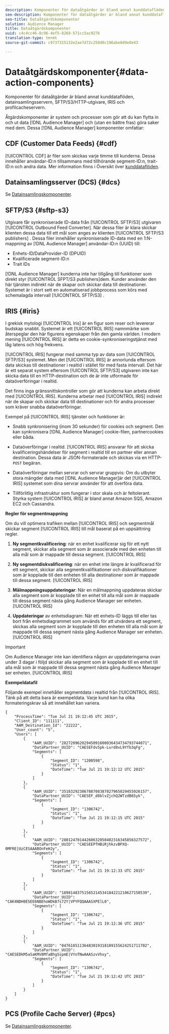 ```yaml
---
description: Komponenter för dataåtgärder är bland annat kunddataflöden, datainsamlingsservern, SFTP/S3/HTTP-utgivare, IRIS och profilcacheservern.
seo-description: Komponenter för dataåtgärder är bland annat kunddataflöden, datainsamlingsservern, SFTP/S3/HTTP-utgivare, IRIS och profilcacheservern.
seo-title: Dataåtgärdskomponenter
solution: Audience Manager
title: Dataåtgärdskomponenter
uuid: c4c4cc46-8c96-4ef5-8269-571cc5ac9276
translation-type: tm+mt
source-git-commit: c9737315132e2ae7d72c250d8c196abe8d9e0e43

---
```



# Dataåtgärdskomponenter{#data-action-components}

Komponenter för dataåtgärder är bland annat kunddataflöden, datainsamlingsservern, SFTP/S3/HTTP-utgivare, IRIS och profilcacheservern.

<!-- 

c_compact.xml

 -->

Åtgärdskomponenter är system och processer som gör att du kan flytta in och ut data [!DNL Audience Manager] och (utan en bättre fras) göra saker med dem. Dessa [!DNL Audience Manager] komponenter omfattar:

## CDF (Customer Data Feeds) {#cdf}

[!UICONTROL CDF] är filer som skickas varje timme till kunderna. Dessa innehåller användar-ID:n tillsammans med tillhörande segment-ID:n, trait-ID:n och andra data. Mer information finns i Översikt över [kunddataflöden](../../features/cdf-files.md).

## Datainsamlingsserver (DCS) {#dcs}

Se [Datainsamlingskomponenter](../../reference/system-components/components-data-collection.md).

## SFTP/S3 {#sftp-s3}

Utgivare får synkroniserade ID-data från [!UICONTROL SFTP/S3] utgivaren [!UICONTROL Outbound Feed Converter]. När dessa filer är klara skickar klienten dessa data till ett mål som anges av klienten [!UICONTROL SFTP/S3 publishers] . Dessa filer innehåller synkroniserade ID-data med en 1:N-mappning av [!DNL Audience Manager] användar-ID:n (UUID) till:

* Enhets-ID/DataProvider-ID (DPUID)
* Kvalificerade segment-ID:n
* Trait IDs

[!DNL Audience Manager] kunderna inte har tillgång till funktioner som direkt styr [!UICONTROL SFPT/S3 publishers]dem. Kunder använder den här tjänsten indirekt när de skapar och skickar data till destinationer. Systemet är i stort sett en automatiserad jobbprocess som körs med schemalagda intervall [!UICONTROL SFTP/S3] .

## IRIS {#iris}

I grekisk mytologi [!UICONTROL Iris] är en figur som reser och levererar budskap snabbt. Systemet är ett [!UICONTROL IRIS] namnmärke som återspeglar den här figurens egenskaper från den gamla världen. I modern mening [!UICONTROL IRIS] är detta en cookie-synkroniseringstjänst med låg latens och hög frekvens.

[!UICONTROL IRIS] fungerar med samma typ av data som [!UICONTROL SFTP/S3] systemet. Men det [!UICONTROL IRIS] är annorlunda eftersom data skickas till destinationer i realtid i stället för med fasta intervall. Det här är ett separat system eftersom [!UICONTROL SFTP/S3] utgivaren inte kan skicka data till en HTTP-destination och de är inte utformade för dataöverföringar i realtid.

Det finns inga gränssnittskontroller som gör att kunderna kan arbeta direkt med [!UICONTROL IRIS]. Kunderna arbetar med [!UICONTROL IRIS] indirekt när de skapar och skickar data till destinationer och för andra processer som kräver snabba dataöverföringar.

Exempel på [!UICONTROL IRIS] tjänster och funktioner är:

* Snabb synkronisering (inom 30 sekunder) för cookies och segment. Den kan synkronisera [!DNL Audience Manager] cookie-filen, partnercookies eller båda.
* Dataöverföringar i realtid. [!UICONTROL IRIS] ansvarar för att skicka kvalificeringshändelser för segment i realtid till en partner eller annan destination. Dessa data är JSON-formaterade och skickas via en HTTP- `POST` begäran.

* Dataöverföringar mellan servrar och servrar gruppvis: Om du utbyter stora mängder data med [!DNL Audience Manager]är det [!UICONTROL IRIS] systemet som dina servrar använder för att överföra data.

* Tillförlitlig infrastruktur som fungerar i stor skala och är feltolerant. Styrka system [!UICONTROL IRIS] är bland annat Amazon SQS, Amazon EC2 och Cassandra.

**Regler för segmentmappning**

Om du vill optimera trafiken mellan [!UICONTROL IRIS] och segmentmål skickar segment [!UICONTROL IRIS] till mål baserat på en uppsättning regler.

1. **Ny segmentkvalificering**: när en enhet kvalificerar sig för ett nytt segment, skickar alla segment som är associerade med den enheten till alla mål som är mappade till dessa segment. [!UICONTROL IRIS]

1. **Ny segmentdiskvalificering**: när en enhet inte längre är kvalificerad för ett segment, skickar alla segmentkvalifikationer och diskvalifikationer som är kopplade till den enheten till alla destinationer som är mappade till dessa segment. [!UICONTROL IRIS]

1. **Målmappningsuppdateringar**: När en målmappning uppdateras skickar alla segment som är kopplade till en enhet till alla mål som är mappade till dessa segment nästa gång Audience Manager ser enheten. [!UICONTROL IRIS]

1. **Uppdateringar** av enhetsdiagram: När ett enhets-ID läggs till eller tas bort från enhetsdiagrammet som används för att utvärdera ett segment, skickas alla segment som är kopplade till den enheten till alla mål som är mappade till dessa segment nästa gång Audience Manager ser enheten. [!UICONTROL IRIS]

>[!IMPORTANT]
>
>Om Audience Manager inte kan identifiera någon av uppdateringarna ovan under 3 dagar i följd skickar alla segment som är kopplade till en enhet till alla mål som är mappade till dessa segment nästa gång Audience Manager ser enheten. [!UICONTROL IRIS]

**Exempeldatafil**

Följande exempel innehåller segmentdata i realtid från [!UICONTROL IRIS]. Tänk på att detta bara är exempeldata. Varje kund kan ha olika formateringskrav så att innehållet kan variera.

```
{
    "ProcessTime": "Tue Jul 21 19:12:45 UTC 2015",
    "Client_ID": "111111",
    "AAM_Destination_Id": "22222",
    "User_count": "5",
    "Users": [
        {
            "AAM_UUID": "28272096202945091600036434734793744071",
            "DataPartner_UUID": "CAESEFdv5pk-Lurd8vL9Yfb3qFg",
            "Segments": [
                {
                    "Segment_ID": "1200598",
                    "Status": "1",
                    "DateTime": "Tue Jul 21 19:12:12 UTC 2015"
                }
            ]
        },
        {
            "AAM_UUID": "35183292386788708387827965829455926157",
            "DataPartner_UUID": "CAESEF_d8blvZjchQ2WTzdB65yk",
            "Segments": [
                {
                    "Segment_ID": "1306742",
                    "Status": "1",
                    "DateTime": "Tue Jul 21 19:12:15 UTC 2015"
                }
            ]
        },
        {
            "AAM_UUID": "28012470144260632050402316345856327572",
            "DataPartner_UUID": "CAESEEPfHBiRjhkzvBPXQ-0MFRE|UzCESAAABOnFeHJy",
            "Segments": [
                {
                    "Segment_ID": "1306742",
                    "Status": "1",
                    "DateTime": "Tue Jul 21 19:12:33 UTC 2015"
                }
            ]
        },
        {
            "AAM_UUID": "18981483751565214534184221210627150539",
            "DataPartner_UUID": "CAK4NDH0ESEE6NBEhoWDkB7s7ZY|VPYFQQAAASXPElL0",
            "Segments": [
                {
                    "Segment_ID": "1306742",
                    "Status": "1",
                    "DateTime": "Tue Jul 21 19:12:36 UTC 2015"
                }
            ]
        },
        {
            "AAM_UUID": "04761851136483019318109155624251711702",
            "DataPartner_UUID": "CAESEDkM5aSaKMV8MfaBhgSspmE|VYnTNwAAASzvVhxy",
            "Segments": [
                {
                    "Segment_ID": "1306742",
                    "Status": "1",
                    "DateTime": "Tue Jul 21 19:12:42 UTC 2015"
                }
            ]
        }
    ]
}
```

## PCS (Profile Cache Server) {#pcs}

Se [Datainsamlingskomponenter](../../reference/system-components/components-data-collection.md).
